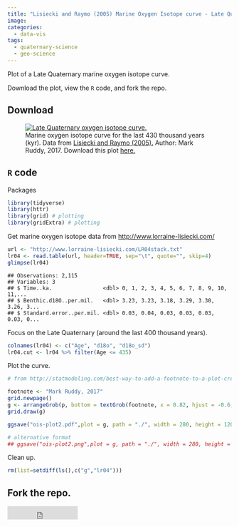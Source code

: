 ```yaml
---
title: "Lisiecki and Raymo (2005) Marine Oxygen Isotope curve - Late Quaternary"
image: 
categories:
  - data-vis
tags:
  - quaternary-science
  - geo-science
---
```


Plot of a Late Quaternary marine oxygen isotope curve. 

Download the plot, view the `R` code, and fork the repo.

## Download

<figure class="align-centre">
  <a href="{{ site.url }}{{ site.baseurl }}/assets/images/geo-science/ois-plot.png"><img src="{{ site.url }}{{ site.baseurl }}/assets/images/geo-science/ois-plot.png" alt="Late Quaternary oxygen isotope curve."></a>
  <figcaption>Marine oxygen isotope curve for the last 430 thousand years (kyr). Data from <a href="http://www.lorraine-lisiecki.com/stack.html" target="_blank">Lisiecki and Raymo (2005).</a> Author: Mark Ruddy, 2017. Download this plot <a href="{{ site.downloadurl }}06f678dc/LisieckiRaymo2005_d18O.pdf">here.</a></figcaption>
</figure> 


## `R` code
Packages 

```r
library(tidyverse)
library(httr)
library(grid) # plotting
library(gridExtra) # plotting
```


Get marine oxygen isotope data from <http://www.lorraine-lisiecki.com/>

```r
url <- "http://www.lorraine-lisiecki.com/LR04stack.txt"
lr04 <- read.table(url, header=TRUE, sep="\t", quote="", skip=4)
glimpse(lr04)
```

```
## Observations: 2,115
## Variables: 3
## $ Time..ka.                <dbl> 0, 1, 2, 3, 4, 5, 6, 7, 8, 9, 10, 11,...
## $ Benthic.d18O..per.mil.   <dbl> 3.23, 3.23, 3.18, 3.29, 3.30, 3.26, 3...
## $ Standard.error..per.mil. <dbl> 0.03, 0.04, 0.03, 0.03, 0.03, 0.03, 0...
```


Focus on the Late Quaternary (around the last 400 thousand years).

```r
colnames(lr04) <- c("Age", "d18o", "d18o_sd") 
lr04.cut <- lr04 %>% filter(Age <= 435)
```

Plot the curve.

```r
# from http://statmodeling.com/best-way-to-add-a-footnote-to-a-plot-created-with-ggplot2.html

footnote <- "Mark Ruddy, 2017"
grid.newpage()
g <- arrangeGrob(p, bottom = textGrob(footnote, x = 0.82, hjust = -0.6, vjust=-2, gp = gpar(fontface = "italic", alpha=0.5, fontsize = 10)))
grid.draw(g)
```


```r
ggsave("ois-plot2.pdf",plot = g, path = "./", width = 280, height = 120, units = "mm")

# alternative format
## ggsave("ois-plot2.png",plot = g, path = "./", width = 280, height = 120, units = "mm")
```

Clean up. 

```r
rm(list=setdiff(ls(),c("g","lr04")))
```

## Fork the repo.

<iframe style="display: inline-block;" src="https://ghbtns.com/github-btn.html?user=markruddy&repo=ois5e-plot&type=fork&count=true&size=large" frameborder="0" scrolling="0" width="158px" height="30px"></iframe>




